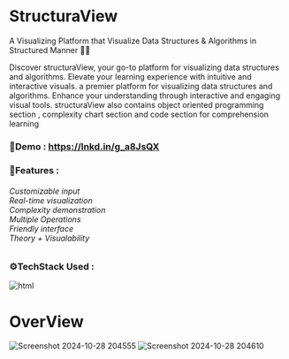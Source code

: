 # StructuraView
A Visualizing Platform that Visualize Data Structures &amp; Algorithms in Structured Manner 👨‍💻

Discover structuraView, your go-to platform for visualizing data structures and algorithms. Elevate your learning experience with intuitive and interactive visuals. a premier platform for visualizing data structures and algorithms. Enhance your understanding through interactive and engaging visual tools. structuraView also contains object oriented programming section , complexity chart section and code section for comprehension learning

### 🔗Demo : https://lnkd.in/g_a8JsQX

### 🌟Features : 
###### Customizable input <br> Real-time visualization <br> Complexity demonstration <br> Multiple Operations <br> Friendly interface <br> Theory + Visualability

### ⚙️TechStack Used : 
![html](https://github.com/user-attachments/assets/94e45d82-9816-4d31-87ad-afeb7f76290a)

# OverView 

![Screenshot 2024-10-28 204555](https://github.com/user-attachments/assets/a0bdccb1-7fa9-48cb-9ba9-7da8cb364be3)
![Screenshot 2024-10-28 204610](https://github.com/user-attachments/assets/4c75ca36-d23f-4d72-92de-cdc5888aec48)

